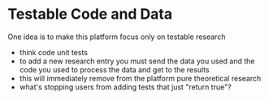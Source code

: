 # Testable Code and Data
One idea is to make this platform focus only on testable research
- think code unit tests
- to add a new research entry you must send the data you used and the code you used to process the data and get to the results
- this will immediately remove from the platform pure theoretical research
- what's stopping users from adding tests that just "return true"?

